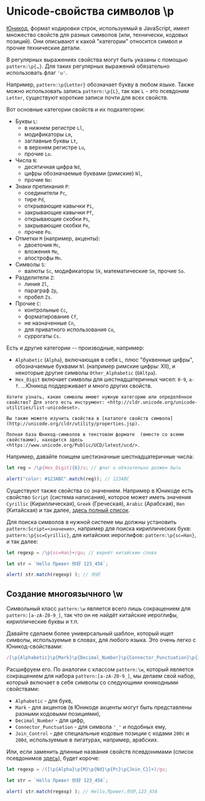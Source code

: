 
# Unicode-свойства символов \p

[Юникод](https://ru.wikipedia.org/wiki/Юникод), формат кодировки строк, используемый в JavaScript, имеет множество свойств для разных символов (или, технически, кодовых позиций). Они описывают к какой "категории" относится символ и прочие технические детали.

В регулярных выражениях свойства могут быть указаны с помощью `pattern:\p{…}`. Для таких регулярных выражений обязательно использовать флаг `'u'`.

Например, `pattern:\p{Letter}` обозначает букву в любом языке. Также можно использовать запись `pattern:\p{L}`, так как `L` - это псевдоним `Letter`, существуют короткие записи почти для всех свойств.

Вот основные категории свойств и их подкатегории:

- Буквы `L`:
  - в нижнем регистре `Ll`,
  - модификаторы `Lm`,
  - заглавные буквы `Lt`,
  - в верхнем регистре `Lu`,
  - прочие `Lo`.
- Числа `N`:
  - десятичная цифра `Nd`,
  - цифры обозначаемые буквами (римские) `Nl`,
  - прочие `No`:
- Знаки препинания `P`:
  - соединители `Pc`,
  - тире `Pd`,
  - открывающие кавычки `Pi`,
  - закрывающие кавычки `Pf`,
  - открывающие скобки `Ps`,
  - закрывающие скобки `Pe`,
  - прочее `Po`.
- Отметки `M` (например, акценты):
  - двоеточия `Mc`,
  - вложения `Me`,
  - апострофы `Mn`.
- Символы `S`:
  - валюты `Sc`, модификаторы `Sk`, математические `Sm`, прочие `So`.
- Разделители `Z`:
  - линия `Zl`,
  - параграф `Zp`,
  - пробел `Zs`.
- Прочие `C`:
  - контрольные `Cc`,
  - форматирование `Cf`,
  - не назначенные `Cn`,
  - для приватного использования `Co`,
  - суррогаты `Cs`.

Есть и другие категории -- производные, например:
- `Alphabetic` (`Alpha`), включающая в себя `L`, плюс "буквенные цифры", обозначаемые буквами `Nl` (например римские цифры: Ⅻ), и некоторые другие символы `Other_Alphabetic` (`OAltpa`).
- `Hex_Digit` включает символы для шестнадцатеричных чисел: `0-9`, `a-f`.
...Юникод поддерживает и много других свойств.

```smart
Хотите узнать, какие символы имеют нужную категорию или определённое свойство? Для этого есть инструмент: <http://cldr.unicode.org/unicode-utilities/list-unicodeset>.

Вы также можете изучить свойства в [каталоге свойств символа](http://unicode.org/cldr/utility/properties.jsp).

Полная база Юникод-символов в текстовом формате  (вместе со всеми свойствами), находится здесь <https://www.unicode.org/Public/UCD/latest/ucd/>.
```

Например, давайте поищем шестизначные шестнадцатеричные числа:

```js run
let reg = /\p{Hex_Digit}{6}/u; // флаг u обязательно должен быть

alert("color: #123ABC".match(reg)); // 123ABC
```

Существуют также свойства со значением. Например в Юникоде есть свойство `Script` (система написания), которое может иметь значения `Cyrillic` (Кириллическая), `Greek` (Греческая), `Arabic` (Арабская), `Han` (Китайская) и так далее, [здесь полный список]("https://en.wikipedia.org/wiki/Script_(Unicode)").

Для поиска символов в нужной системе мы должны установить `pattern:Script=<значение>`, например для поиска кириллических букв: `pattern:\p{sc=Cyrillic}`, для китайских иероглифов: `pattern:\p{sc=Han}`, и так далее:

```js run
let regexp = /\p{sc=Han}+/gu; // вернёт китайские слова

let str = `Hello Привет 你好 123_456`;

alert( str.match(regexp) ); // 你好
```

## Создание многоязычного \w

Символьный класс `pattern:\w` является всего лишь сокращением для `pattern:[a-zA-Z0-9_]`, так что он не найдёт китайские иероглифы, кириллические буквы и т.п.

Давайте сделаем более универсальный шаблон, который ищет символы, используемые в словах, для любого языка. Это очень легко с Юникод-свойствами:

```js
/[\p{Alphabetic}\p{Mark}\p{Decimal_Number}\p{Connector_Punctuation}\p{Join_Control}]/u
```

Расшифруем его. По аналогии с классом `pattern:\w`, который является сокращением для набора `pattern:[a-zA-Z0-9_]`, мы делаем свой набор, который включает в себя символы со следующими юникодными свойствами:

- `Alphabetic` - для букв,
- `Mark` - для акцентов (в Юникоде акценты могут быть представлены разными кодовыми позициями),
- `Decimal_Number` - для цифр,
- `Connector_Punctuation` - для символа `'_'` и подобных ему,
- `Join_Control` - две специальные кодовые позиции с кодами `200c` и `200d`, используемые в лигатурах, например, арабских.

Или, если заменить длинные названия свойств псевдонимами (список псевдонимов [здесь](https://www.unicode.org/Public/UCD/latest/ucd/PropertyValueAliases.txt)), будет короче:

```js run
let regexp = /([\p{Alpha}\p{M}\p{Nd}\p{Pc}\p{Join_C}]+)/gu;

let str = `Hello Привет 你好 123_456`;

alert( str.match(regexp) ); // Hello,Привет,你好,123_456
```
